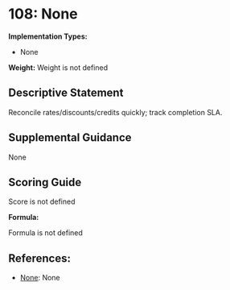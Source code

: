 # 108: None

**Implementation Types:**

- None

**Weight:** Weight is not defined

## Descriptive Statement

Reconcile rates/discounts/credits quickly; track completion SLA.

## Supplemental Guidance

None

## Scoring Guide

Score is not defined

**Formula:**

Formula is not defined

## References:

- [None](None): None
